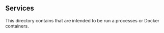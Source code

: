 Services
----------------
This directory contains that are intended to be run a processes or Docker containers.
